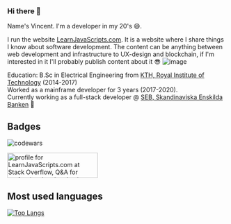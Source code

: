 ### Hi there 👋

Name's Vincent. 
I'm a developer in my 20's 😄.  
  
I run the website [LearnJavaScripts.com](https://learnjavascripts.com). It is a website where I share things I know about software development. The content can be anything between web development and infrastructure to UX-design and blockchain, if I'm interested in it I'll probably publish content about it 😎
![image](https://user-images.githubusercontent.com/61637268/210642098-d02c9a6e-da95-4cb7-b6d1-8ea78eb73cd2.png)

  
Education: B.Sc in Electrical Engineering from [KTH, Royal Institute of Technology](https://www.kth.se/en) (2014-2017)  
Worked as a mainframe developer for 3 years (2017-2020).  
Currently working as a full-stack developer @ [SEB, Skandinaviska Enskilda Banken](https://sebgroup.com) 🏦  
  
 ## Badges  
![codewars](https://www.codewars.com/users/BullishVince/badges/large)  
  
 <a href="https://stackoverflow.com/users/20749510/learnjavascripts-com"><img src="https://stackoverflow.com/users/flair/20749510.png" width="208" height="58" alt="profile for LearnJavaScripts.com at Stack Overflow, Q&amp;A for professional and enthusiast programmers" title="profile for LearnJavaScripts.com at Stack Overflow, Q&amp;A for professional and enthusiast programmers"></a>  
  
## Most used languages
[![Top Langs](https://github-readme-stats.vercel.app/api/top-langs/?username=binerdy&langs_count=8&layout=compact)](https://github.com/BullishVince)
